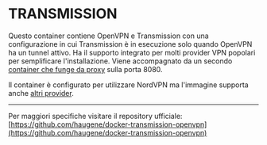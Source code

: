 # TRANSMISSION
Questo container contiene OpenVPN e Transmission con una configurazione in cui Transmission è in esecuzione solo quando OpenVPN ha un tunnel attivo. Ha il supporto integrato per molti provider VPN popolari per semplificare l'installazione.
Viene accompagnato da un secondo [container che funge da proxy](https://haugene.github.io/docker-transmission-openvpn/vpn-networking/) sulla porta 8080.

Il container è configurato per utilizzare NordVPN ma l'immagine supporta anche [altri provider](https://haugene.github.io/docker-transmission-openvpn/supported-providers/).


---
Per maggiori specifiche visitare il repository ufficiale:
[https://github.com/haugene/docker-transmission-openvpn](https://github.com/haugene/docker-transmission-openvpn)
